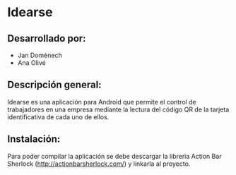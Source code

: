 Idearse
=======

Desarrollado por:
-----------------
- Jan Domènech
- Ana Olivé

Descripción general:
--------------------
Idearse es una aplicación para Android que permite el control de trabajadores en una empresa mediante la lectura del código QR de la tarjeta identificativa de cada uno de ellos.

Instalación:
------------
Para poder compilar la aplicación se debe descargar la libreria Action Bar Sherlock (http://actionbarsherlock.com/) y linkarla al proyecto.
